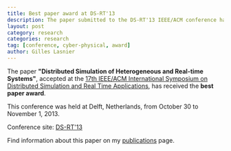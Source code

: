 ```yaml
---
title: Best paper award at DS-RT'13
description: The paper submitted to the DS-RT'13 IEEE/ACM conference has received the best paper award.
layout: post
category: research
categories: research
tag: [conference, cyber-physical, award]
author: Gilles Lasnier
---
```


The paper <strong>"Distributed Simulation of Heterogeneous and Real-time Systems"</strong>, accepted at the <a href="http://ds-rt.com/2013/">17th IEEE/ACM International Symposium on Distributed Simulation and Real Time Applications</a>, has received the <strong>best paper award</strong><!--more-->.

This conference was held at Delft, Netherlands, from October 30 to 
November 1, 2013.

Conference site: <a href="http://ds-rt.com/2013/">DS-RT'13</a>

Find information about this paper on my <a href="{{ site.url }}/publications/">publications</a> page.
